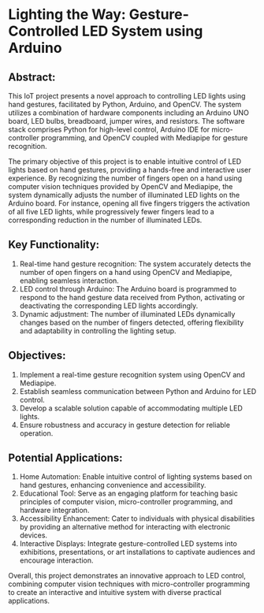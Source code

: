 # Lighting the Way: Gesture-Controlled LED System using Arduino

## Abstract:

This IoT project presents a novel approach to controlling LED lights using hand gestures, facilitated by Python, Arduino, and OpenCV. The system utilizes a combination of hardware components including an Arduino UNO board, LED bulbs, breadboard, jumper wires, and resistors. The software stack comprises Python for high-level control, Arduino IDE for micro-controller programming, and OpenCV coupled with Mediapipe for gesture recognition.

The primary objective of this project is to enable intuitive control of LED lights based on hand gestures, providing a hands-free and interactive user experience. By recognizing the number of fingers open on a hand using computer vision techniques provided by OpenCV and Mediapipe, the system dynamically adjusts the number of illuminated LED lights on the Arduino board. For instance, opening all five fingers triggers the activation of all five LED lights, while progressively fewer fingers lead to a corresponding reduction in the number of illuminated LEDs.

## Key Functionality:

1.	Real-time hand gesture recognition: The system accurately detects the number of open fingers on a hand using OpenCV and Mediapipe, enabling seamless interaction.
2.	LED control through Arduino: The Arduino board is programmed to respond to the hand gesture data received from Python, activating or deactivating the corresponding LED lights accordingly.
3.	Dynamic adjustment: The number of illuminated LEDs dynamically changes based on the number of fingers detected, offering flexibility and adaptability in controlling the lighting setup.

## Objectives:

1.	Implement a real-time gesture recognition system using OpenCV and Mediapipe.
2.	 Establish seamless communication between Python and Arduino for LED control.
3.	Develop a scalable solution capable of accommodating multiple LED lights.
4.	Ensure robustness and accuracy in gesture detection for reliable operation.

## Potential Applications:

1.	Home Automation: Enable intuitive control of lighting systems based on hand gestures, enhancing convenience and accessibility.
2.	Educational Tool: Serve as an engaging platform for teaching basic principles of computer vision, micro-controller programming, and hardware integration.
3.	Accessibility Enhancement: Cater to individuals with physical disabilities by providing an alternative method for interacting with electronic devices.
4.	Interactive Displays: Integrate gesture-controlled LED systems into exhibitions, presentations, or art installations to captivate audiences and encourage interaction.

Overall, this project demonstrates an innovative approach to LED control, combining computer vision techniques with micro-controller programming to create an interactive and intuitive system with diverse practical applications.




 

